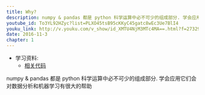 ```yaml
---
title: Why?
description: numpy & pandas 都是 python 科学运算中必不可少的组成部分. 学会应用它们会对数据分析和机器学习有很大的帮助
youtube_id: To3YL92HZyc?list=PLXO45tsB95cKKyC45gatc8wEc3Ue7BlI4
youku_link: http://v.youku.com/v_show/id_XMTU4NjM3MTc4MA==.html?f=27329155&o=1
date: 2016-11-3
chapter: 1
---
```

* 学习资料:
  * [相关代码]()

numpy & pandas 都是 python 科学运算中必不可少的组成部分.
学会应用它们会对数据分析和机器学习有很大的帮助